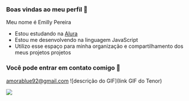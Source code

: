 ### Boas vindas ao meu perfil 💜

Meu nome é Emilly Pereira

- Estou estudando na [Alura](https://www.alura.com.br)
- Estou me desenvolvendo na linguagem JavaScript
- Utilizo esse espaço para minha organização e compartilhamento dos meus projetos projetos

### Você pode entrar em contato comigo 📧

amorablue92@gmail.com
![descrição do GIF](link GIF do Tenor)


![](https://media.tenor.com/Rn-qTONGExgAAAAM/love-it.gif
)
